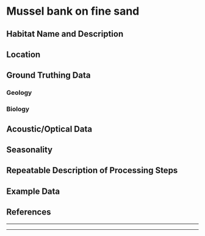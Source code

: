 # Mussel bank on fine sand

## Habitat Name and Description


## Location

## Ground Truthing Data
### Geology

### Biology


## Acoustic/Optical Data

## Seasonality


## Repeatable Description of Processing Steps

## Example Data

## References

---


---
